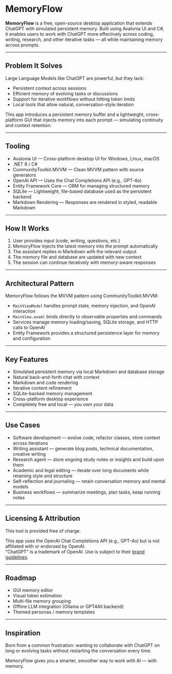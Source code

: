 # MemoryFlow

**MemoryFlow** is a free, open-source desktop application that extends ChatGPT with simulated persistent memory. Built using Avalonia UI and C#, it enables users to work with ChatGPT more effectively across coding, writing, research, and other iterative tasks — all while maintaining memory across prompts.

---

## Problem It Solves

Large Language Models like ChatGPT are powerful, but they lack:

- Persistent context across sessions
- Efficient memory of evolving tasks or discussions
- Support for iterative workflows without hitting token limits
- Local tools that allow natural, conversation-style iteration

This app introduces a persistent memory buffer and a lightweight, cross-platform GUI that injects memory into each prompt — simulating continuity and context retention.

---

## Tooling

- Avalonia UI — Cross-platform desktop UI for Windows, Linux, macOS
- .NET 8 / C#
- CommunityToolkit.MVVM — Clean MVVM pattern with source generators
- OpenAI API — Uses the Chat Completions API (e.g., GPT-4o)
- Entity Framework Core — ORM for managing structured memory
- SQLite — Lightweight, file-based database used as the persistent backend
- Markdown Rendering — Responses are rendered in styled, readable Markdown

---

## How It Works

1. User provides input (code, writing, questions, etc.)
2. MemoryFlow injects the latest memory into the prompt automatically
3. The assistant replies in Markdown with the relevant output
4. The memory file and database are updated with new context
5. The session can continue iteratively with memory-aware responses

---

## Architectural Pattern

MemoryFlow follows the MVVM pattern using CommunityToolkit.MVVM:

- `MainViewModel` handles prompt state, memory injection, and OpenAI interaction
- `MainView.axaml` binds directly to observable properties and commands
- Services manage memory loading/saving, SQLite storage, and HTTP calls to OpenAI
- Entity Framework provides a structured persistence layer for memory and configuration

---

## Key Features

- Simulated persistent memory via local Markdown and database storage
- Natural back-and-forth chat with context
- Markdown and code rendering
- Iterative content refinement
- SQLite-backed memory management
- Cross-platform desktop experience
- Completely free and local — you own your data

---

## Use Cases

- Software development — evolve code, refactor classes, store context across iterations
- Writing assistant — generate blog posts, technical documentation, creative writing
- Research agent — store ongoing study notes or insights and build upon them
- Academic and legal editing — iterate over long documents while retaining style and structure
- Self-reflection and journaling — retain conversation memory and mental models
- Business workflows — summarize meetings, plan tasks, keep running notes

---

## Licensing & Attribution

This tool is provided free of charge.

This app uses the OpenAI Chat Completions API (e.g., GPT-4o) but is not affiliated with or endorsed by OpenAI.  
"ChatGPT" is a trademark of OpenAI. Use is subject to their [brand guidelines](https://openai.com/brand).

---

## Roadmap

- GUI memory editor
- Visual token estimation
- Multi-file memory grouping
- Offline LLM integration (Ollama or GPT4All backend)
- Themed personas / memory templates

---

## Inspiration

Born from a common frustration: wanting to collaborate with ChatGPT on long or evolving tasks without restarting the conversation every time.

MemoryFlow gives you a smarter, smoother way to work with AI — with memory.
